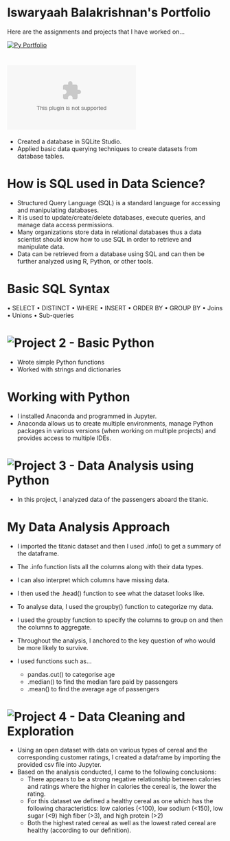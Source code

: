 # Iswaryaah Balakrishnan's Portfolio
Here are the assignments and projects that I have worked on... 

[![Py Portfolio](https://user-images.githubusercontent.com/57941228/190444958-af9fcf93-34e9-4804-a20d-1d03ce7cb2c1.png)](https://github.com/iswaryaah/portfolio/blob/main/images/Py%20Portfolio.png)

# ![Project 1 - SQL](https://github.com/iswaryaah/portfolio/blob/main/project%20files/Assignment%201%20SQL.docx)

* Created a database in SQLite Studio.
* Applied basic data querying techniques to create datasets from database tables.

# How is SQL used in Data Science? 
* Structured Query Language (SQL) is a standard language for accessing and manipulating databases. 
* It is used to update/create/delete databases, execute queries, and manage data access permissions.
* Many organizations store data in relational databases thus a data scientist should know how to use SQL in order to retrieve and manipulate data.
* Data can be retrieved from a database using SQL and can then be further analyzed using R, Python, or other tools.

# Basic SQL Syntax
• SELECT
• DISTINCT
• WHERE
• INSERT
• ORDER BY
• GROUP BY
• Joins
• Unions
• Sub-queries

# ![Project 2 - Basic Python](https://github.com/iswaryaah/portfolio/blob/main/project%20files/Assignment%202.ipynb)

* Wrote simple Python functions
* Worked with strings and dictionaries

# Working with Python
* I installed Anaconda and programmed in Jupyter. 
* Anaconda allows us to create multiple environments, manage Python packages in various versions (when working on
multiple projects) and provides access to multiple IDEs.

# ![Project 3 - Data Analysis using Python](https://github.com/iswaryaah/portfolio/blob/main/project%20files/Assignment%203.ipynb)

* In this project, I analyzed data of the passengers aboard the titanic.

# My Data Analysis Approach
* I imported the titanic dataset and then I used .info() to get a summary of the dataframe. 
* The .info function lists all the columns along with their data types.
* I can also interpret which columns have missing data. 
* I then used the .head() function to see what the dataset looks like. 
* To analyse data, I used the groupby() function to categorize my data.
* I used the groupby function to specify the columns to group on and then the columns to aggregate.

* Throughout the analysis, I anchored to the key question of who would be more likely to survive.
* I used functions such as...
  * pandas.cut() to categorise age
  * .median() to find the median fare paid by passengers 
  * .mean() to find the average age of passengers

# ![Project 4 - Data Cleaning and Exploration](https://github.com/iswaryaah/portfolio/blob/main/project%20files/Assignment%201.ipynb)

* Using an open dataset with data on various types of cereal and the corresponding customer ratings, I created a dataframe by importing the provided csv file into Jupyter.
* Based on the analysis conducted, I came to the following conclusions:
  * There appears to be a strong negative relationship between calories and ratings where the higher in calories the cereal is, the lower the rating.
  * For this dataset we defined a healthy cereal as one which has the following characteristics:
low calories (<100), low sodium (<150), low sugar (<9) high fiber (>3), and high protein (>2)
  * Both the highest rated cereal as well as the lowest rated cereal are healthy (according to our definition).
  
